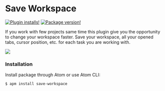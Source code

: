 Save Workspace
======

[![Plugin installs!](https://img.shields.io/apm/dm/save-workspace.svg?style=flat-square)](https://atom.io/packages/save-workspace)
[![Package version!](https://img.shields.io/apm/v/save-workspace.svg?style=flat-square)](https://atom.io/packages/save-workspace)

If you work with few projects same time this plugin give you the opportunity to change your workspace faster.  Save your workspace, all your opened tabs, cursor position, etc. for each task you are working with.

![](http://i.imgur.com/a/PxGnh.gif)

### Installation

Install package through Atom or use Atom CLI:
```
$ apm install save-workspace
```
